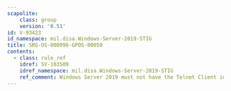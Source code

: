 ```yaml
---
scapolite:
    class: group
    version: '0.51'
id: V-93423
id_namespace: mil.disa.Windows-Server-2019-STIG
title: SRG-OS-000096-GPOS-00050
contents:
  - class: rule_ref
    idref: SV-103509
    idref_namespace: mil.disa.Windows-Server-2019-STIG
    ref_comment: Windows Server 2019 must not have the Telnet Client install ...
---
```


